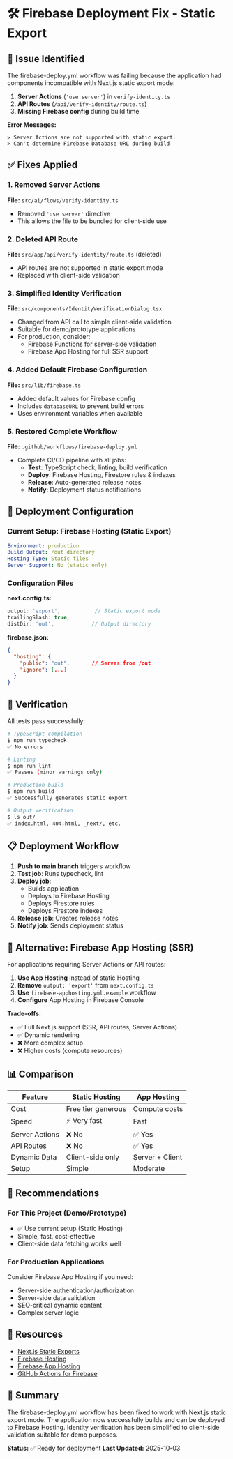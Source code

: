 # 🛠️ Firebase Deployment Fix - Static Export

## 🐛 Issue Identified

The firebase-deploy.yml workflow was failing because the application had components incompatible with Next.js static export mode:

1. **Server Actions** (`'use server'`) in `verify-identity.ts`
2. **API Routes** (`/api/verify-identity/route.ts`)
3. **Missing Firebase config** during build time

**Error Messages:**
```
> Server Actions are not supported with static export.
> Can't determine Firebase Database URL during build
```

## ✅ Fixes Applied

### 1. Removed Server Actions
**File:** `src/ai/flows/verify-identity.ts`
- Removed `'use server'` directive
- This allows the file to be bundled for client-side use

### 2. Deleted API Route
**File:** `src/app/api/verify-identity/route.ts` (deleted)
- API routes are not supported in static export mode
- Replaced with client-side validation

### 3. Simplified Identity Verification
**File:** `src/components/IdentityVerificationDialog.tsx`
- Changed from API call to simple client-side validation
- Suitable for demo/prototype applications
- For production, consider:
  - Firebase Functions for server-side validation
  - Firebase App Hosting for full SSR support

### 4. Added Default Firebase Configuration
**File:** `src/lib/firebase.ts`
- Added default values for Firebase config
- Includes `databaseURL` to prevent build errors
- Uses environment variables when available

### 5. Restored Complete Workflow
**File:** `.github/workflows/firebase-deploy.yml`
- Complete CI/CD pipeline with all jobs:
  - **Test**: TypeScript check, linting, build verification
  - **Deploy**: Firebase Hosting, Firestore rules & indexes
  - **Release**: Auto-generated release notes
  - **Notify**: Deployment status notifications

## 🚀 Deployment Configuration

### Current Setup: Firebase Hosting (Static Export)

```yaml
Environment: production
Build Output: /out directory
Hosting Type: Static files
Server Support: No (static only)
```

### Configuration Files

**next.config.ts:**
```typescript
output: 'export',           // Static export mode
trailingSlash: true,
distDir: 'out',            // Output directory
```

**firebase.json:**
```json
{
  "hosting": {
    "public": "out",       // Serves from /out
    "ignore": [...]
  }
}
```

## 🧪 Verification

All tests pass successfully:

```bash
# TypeScript compilation
$ npm run typecheck
✅ No errors

# Linting
$ npm run lint
✅ Passes (minor warnings only)

# Production build
$ npm run build
✅ Successfully generates static export

# Output verification
$ ls out/
✅ index.html, 404.html, _next/, etc.
```

## 📋 Deployment Workflow

1. **Push to main branch** triggers workflow
2. **Test job**: Runs typecheck, lint
3. **Deploy job**: 
   - Builds application
   - Deploys to Firebase Hosting
   - Deploys Firestore rules
   - Deploys Firestore indexes
4. **Release job**: Creates release notes
5. **Notify job**: Sends deployment status

## 🔄 Alternative: Firebase App Hosting (SSR)

For applications requiring Server Actions or API routes:

1. **Use App Hosting** instead of static Hosting
2. **Remove** `output: 'export'` from `next.config.ts`
3. **Use** `firebase-apphosting.yml.example` workflow
4. **Configure** App Hosting in Firebase Console

**Trade-offs:**
- ✅ Full Next.js support (SSR, API routes, Server Actions)
- ✅ Dynamic rendering
- ❌ More complex setup
- ❌ Higher costs (compute resources)

## 📊 Comparison

| Feature | Static Hosting | App Hosting |
|---------|---------------|-------------|
| Cost | Free tier generous | Compute costs |
| Speed | ⚡ Very fast | Fast |
| Server Actions | ❌ No | ✅ Yes |
| API Routes | ❌ No | ✅ Yes |
| Dynamic Data | Client-side only | Server + Client |
| Setup | Simple | Moderate |

## 🎯 Recommendations

### For This Project (Demo/Prototype)
- ✅ Use current setup (Static Hosting)
- Simple, fast, cost-effective
- Client-side data fetching works well

### For Production Applications
Consider Firebase App Hosting if you need:
- Server-side authentication/authorization
- Server-side data validation
- SEO-critical dynamic content
- Complex server logic

## 🔗 Resources

- [Next.js Static Exports](https://nextjs.org/docs/app/building-your-application/deploying/static-exports)
- [Firebase Hosting](https://firebase.google.com/docs/hosting)
- [Firebase App Hosting](https://firebase.google.com/docs/app-hosting)
- [GitHub Actions for Firebase](https://github.com/marketplace/actions/firebase-action)

## 📝 Summary

The firebase-deploy.yml workflow has been fixed to work with Next.js static export mode. The application now successfully builds and can be deployed to Firebase Hosting. Identity verification has been simplified to client-side validation suitable for demo purposes.

**Status:** ✅ Ready for deployment
**Last Updated:** 2025-10-03
